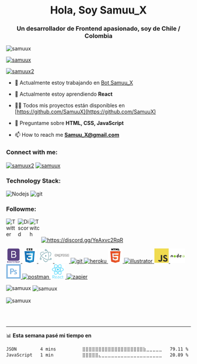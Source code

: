 <h1 align="center">Hola, Soy Samuu_X</h1>
<h3 align="center">Un desarrollador de Frontend apasionado, soy de Chile / Colombia</h3>

<p align="left"> <img src="https://komarev.com/ghpvc/?username=samuux&label=Profile%20views&color=0e75b6&style=flat" alt="samuux" /> </p>

<p align="left"> <a href="https://github.com/ryo-ma/github-profile-trophy"><img src="https://github-profile-trophy.vercel.app/?username=samuux" alt="samuux" /></a> </p>

<p align="left"> <a href="https://twitter.com/samuux2" target="blank"><img src="https://img.shields.io/twitter/follow/samuux2?logo=twitter&style=for-the-badge" alt="samuux2" /></a> </p>

- 🔭 Actualmente estoy trabajando en [Bot Samuu_X](https://github.com/SamuuX/bot_samuu_x)

- 🌱 Actualmente estoy aprendiendo **React**

- 👨‍💻 Todos mis proyectos están disponibles en [https://github.com/SamuuX](https://github.com/SamuuX)

- 💬 Preguntame sobre **HTML, CSS, JavaScript**

- 📫 How to reach me **Samuu_X@gmail.com**

<h3 align="left">Connect with me:</h3>
<p align="left">
<a href="https://twitter.com/samuux2" target="blank"><img align="center" src="https://raw.githubusercontent.com/rahuldkjain/github-profile-readme-generator/master/src/images/icons/Social/twitter.svg" alt="samuux2" height="30" width="40" /></a>
<a href="https://linkedin.com/in/samuux" target="blank"><img align="center" src="https://raw.githubusercontent.com/rahuldkjain/github-profile-readme-generator/master/src/images/icons/Social/linked-in-alt.svg" alt="samuux" height="30" width="40" /></a>

### Technology Stack:

<p>
  <img alt="Nodejs" src="https://img.shields.io/badge/-Nodejs-43853d?style=flat-square&logo=Node.js&logoColor=white" />
  <img alt="git" src="https://img.shields.io/badge/-Git-F05032?style=flat-square&logo=git&logoColor=white" />
</p>

[twitter]: https://twitter.com/SaMuUx2
[discord]: https://discord.gg/vtrGyhZjkW
[twitch]: https://www.twitch.tv/Samuu_X


### Followme:


[<img align="left" alt="Twitter" width="32px" src="https://api.iconify.design/mdi:twitter.svg?color=%2300fef4&height=32" />][twitter]
[<img align="left" alt="Discord" width="32px" src="https://api.iconify.design/mdi:discord.svg?color=%2300fef4&height=32" />][discord]
[<img align="left" alt="Twitch" width="32px" src="https://api.iconify.design/mdi:twitch.svg?color=%2300fef4&height=32" />][twitch]

<br /><br />
  
<a href="https://discord.gg/https://discord.gg/YeAxvc2RqR" target="blank"><img align="center" src="https://raw.githubusercontent.com/rahuldkjain/github-profile-readme-generator/master/src/images/icons/Social/discord.svg" alt="https://discord.gg/YeAxvc2RqR" height="30" width="40" /></a>
</p>


<p align="left"> <a href="https://getbootstrap.com" target="_blank"> <img src="https://raw.githubusercontent.com/devicons/devicon/master/icons/bootstrap/bootstrap-plain-wordmark.svg" alt="bootstrap" width="40" height="40"/> </a> <a href="https://www.w3schools.com/css/" target="_blank"> <img src="https://raw.githubusercontent.com/devicons/devicon/master/icons/css3/css3-original-wordmark.svg" alt="css3" width="40" height="40"/> </a> <a href="https://www.electronjs.org" target="_blank"> <img src="https://raw.githubusercontent.com/devicons/devicon/master/icons/electron/electron-original.svg" alt="electron" width="40" height="40"/> </a> <a href="https://expressjs.com" target="_blank"> <img src="https://raw.githubusercontent.com/devicons/devicon/master/icons/express/express-original-wordmark.svg" alt="express" width="40" height="40"/> </a> <a href="https://git-scm.com/" target="_blank"> <img src="https://www.vectorlogo.zone/logos/git-scm/git-scm-icon.svg" alt="git" width="40" height="40"/> </a> <a href="https://heroku.com" target="_blank"> <img src="https://www.vectorlogo.zone/logos/heroku/heroku-icon.svg" alt="heroku" width="40" height="40"/> </a> <a href="https://www.w3.org/html/" target="_blank"> <img src="https://raw.githubusercontent.com/devicons/devicon/master/icons/html5/html5-original-wordmark.svg" alt="html5" width="40" height="40"/> </a> <a href="https://www.adobe.com/in/products/illustrator.html" target="_blank"> <img src="https://www.vectorlogo.zone/logos/adobe_illustrator/adobe_illustrator-icon.svg" alt="illustrator" width="40" height="40"/> </a> <a href="https://developer.mozilla.org/en-US/docs/Web/JavaScript" target="_blank"> <img src="https://raw.githubusercontent.com/devicons/devicon/master/icons/javascript/javascript-original.svg" alt="javascript" width="40" height="40"/> </a> <a href="https://nodejs.org" target="_blank"> <img src="https://raw.githubusercontent.com/devicons/devicon/master/icons/nodejs/nodejs-original-wordmark.svg" alt="nodejs" width="40" height="40"/> </a> <a href="https://www.photoshop.com/en" target="_blank"> <img src="https://raw.githubusercontent.com/devicons/devicon/master/icons/photoshop/photoshop-line.svg" alt="photoshop" width="40" height="40"/> </a> <a href="https://postman.com" target="_blank"> <img src="https://www.vectorlogo.zone/logos/getpostman/getpostman-icon.svg" alt="postman" width="40" height="40"/> </a> <a href="https://reactjs.org/" target="_blank"> <img src="https://raw.githubusercontent.com/devicons/devicon/master/icons/react/react-original-wordmark.svg" alt="react" width="40" height="40"/> </a> <a href="https://zapier.com" target="_blank"> <img src="https://www.vectorlogo.zone/logos/zapier/zapier-icon.svg" alt="zapier" width="40" height="40"/> </a> </p>

<p><img align="left" src="https://github-readme-stats.vercel.app/api/top-langs?username=samuux&show_icons=true&locale=en&layout=compact" alt="samuux" /></p>

<p>&nbsp;<img align="center" src="https://github-readme-stats.vercel.app/api?username=samuux&show_icons=true&locale=en" alt="samuux" /></p>

<p><img align="center" src="https://github-readme-streak-stats.herokuapp.com/?user=samuux&" alt="samuux" /></p>



<br /><br />

---
📊 **Esta semana pasé mi tiempo en**

<!--START_SECTION:waka-->
```text
JSON         4 mins          ⣿⣿⣿⣿⣿⣿⣿⣿⣿⣿⣿⣿⣿⣿⣿⣿⣿⣿⣿⣷⣀⣀⣀⣀⣀   79.11 % 
JavaScript   1 min           ⣿⣿⣿⣿⣿⣄⣀⣀⣀⣀⣀⣀⣀⣀⣀⣀⣀⣀⣀⣀⣀⣀⣀⣀⣀   20.89 % 
```
<!--END_SECTION:waka-->


